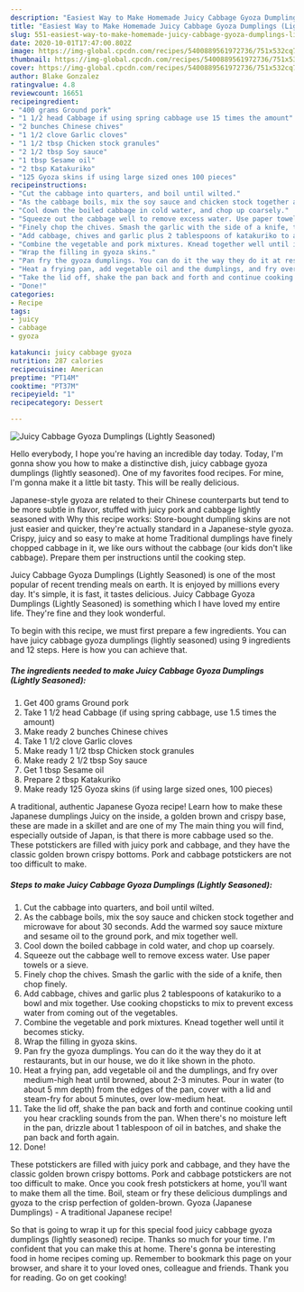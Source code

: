 ```yaml
---
description: "Easiest Way to Make Homemade Juicy Cabbage Gyoza Dumplings (Lightly Seasoned)"
title: "Easiest Way to Make Homemade Juicy Cabbage Gyoza Dumplings (Lightly Seasoned)"
slug: 551-easiest-way-to-make-homemade-juicy-cabbage-gyoza-dumplings-lightly-seasoned
date: 2020-10-01T17:47:00.802Z
image: https://img-global.cpcdn.com/recipes/5400889561972736/751x532cq70/juicy-cabbage-gyoza-dumplings-lightly-seasoned-recipe-main-photo.jpg
thumbnail: https://img-global.cpcdn.com/recipes/5400889561972736/751x532cq70/juicy-cabbage-gyoza-dumplings-lightly-seasoned-recipe-main-photo.jpg
cover: https://img-global.cpcdn.com/recipes/5400889561972736/751x532cq70/juicy-cabbage-gyoza-dumplings-lightly-seasoned-recipe-main-photo.jpg
author: Blake Gonzalez
ratingvalue: 4.8
reviewcount: 16651
recipeingredient:
- "400 grams Ground pork"
- "1 1/2 head Cabbage if using spring cabbage use 15 times the amount"
- "2 bunches Chinese chives"
- "1 1/2 clove Garlic cloves"
- "1 1/2 tbsp Chicken stock granules"
- "2 1/2 tbsp Soy sauce"
- "1 tbsp Sesame oil"
- "2 tbsp Katakuriko"
- "125 Gyoza skins if using large sized ones 100 pieces"
recipeinstructions:
- "Cut the cabbage into quarters, and boil until wilted."
- "As the cabbage boils, mix the soy sauce and chicken stock together and microwave for about 30 seconds. Add the warmed soy sauce mixture and sesame oil to the ground pork, and mix together well."
- "Cool down the boiled cabbage in cold water, and chop up coarsely."
- "Squeeze out the cabbage well to remove excess water. Use paper towels or a sieve."
- "Finely chop the chives. Smash the garlic with the side of a knife, then chop finely."
- "Add cabbage, chives and garlic plus 2 tablespoons of katakuriko to a bowl and mix together. Use cooking chopsticks to mix to prevent excess water from coming out of the vegetables."
- "Combine the vegetable and pork mixtures. Knead together well until it becomes sticky."
- "Wrap the filling in gyoza skins."
- "Pan fry the gyoza dumplings. You can do it the way they do it at restaurants, but in our house, we do it like shown in the photo."
- "Heat a frying pan, add vegetable oil and the dumplings, and fry over medium-high heat until browned, about 2-3 minutes.  Pour in water (to about 5 mm depth) from the edges of the pan, cover with a lid and steam-fry for about 5 minutes, over low-medium heat."
- "Take the lid off, shake the pan back and forth and continue cooking until you hear crackling sounds from the pan. When there&#39;s no moisture left in the pan, drizzle about 1 tablespoon of oil in batches, and shake the pan back and forth again."
- "Done!"
categories:
- Recipe
tags:
- juicy
- cabbage
- gyoza

katakunci: juicy cabbage gyoza 
nutrition: 287 calories
recipecuisine: American
preptime: "PT14M"
cooktime: "PT37M"
recipeyield: "1"
recipecategory: Dessert

---
```



![Juicy Cabbage Gyoza Dumplings (Lightly Seasoned)](https://img-global.cpcdn.com/recipes/5400889561972736/751x532cq70/juicy-cabbage-gyoza-dumplings-lightly-seasoned-recipe-main-photo.jpg)

Hello everybody, I hope you're having an incredible day today. Today, I'm gonna show you how to make a distinctive dish, juicy cabbage gyoza dumplings (lightly seasoned). One of my favorites food recipes. For mine, I'm gonna make it a little bit tasty. This will be really delicious.

Japanese-style gyoza are related to their Chinese counterparts but tend to be more subtle in flavor, stuffed with juicy pork and cabbage lightly seasoned with Why this recipe works: Store-bought dumpling skins are not just easier and quicker, they&#39;re actually standard in a Japanese-style gyoza. Crispy, juicy and so easy to make at home Traditional dumplings have finely chopped cabbage in it, we like ours without the cabbage (our kids don&#39;t like cabbage). Prepare them per instructions until the cooking step.

Juicy Cabbage Gyoza Dumplings (Lightly Seasoned) is one of the most popular of recent trending meals on earth. It is enjoyed by millions every day. It's simple, it is fast, it tastes delicious. Juicy Cabbage Gyoza Dumplings (Lightly Seasoned) is something which I have loved my entire life. They're fine and they look wonderful.


To begin with this recipe, we must first prepare a few ingredients. You can have juicy cabbage gyoza dumplings (lightly seasoned) using 9 ingredients and 12 steps. Here is how you can achieve that.

<!--inarticleads1-->

##### The ingredients needed to make Juicy Cabbage Gyoza Dumplings (Lightly Seasoned):

1. Get 400 grams Ground pork
1. Take 1 1/2 head Cabbage (if using spring cabbage, use 1.5 times the amount)
1. Make ready 2 bunches Chinese chives
1. Take 1 1/2 clove Garlic cloves
1. Make ready 1 1/2 tbsp Chicken stock granules
1. Make ready 2 1/2 tbsp Soy sauce
1. Get 1 tbsp Sesame oil
1. Prepare 2 tbsp Katakuriko
1. Make ready 125 Gyoza skins (if using large sized ones, 100 pieces)


A traditional, authentic Japanese Gyoza recipe! Learn how to make these Japanese dumplings Juicy on the inside, a golden brown and crispy base, these are made in a skillet and are one of my The main thing you will find, especially outside of Japan, is that there is more cabbage used so the. These potstickers are filled with juicy pork and cabbage, and they have the classic golden brown crispy bottoms. Pork and cabbage potstickers are not too difficult to make. 

<!--inarticleads2-->

##### Steps to make Juicy Cabbage Gyoza Dumplings (Lightly Seasoned):

1. Cut the cabbage into quarters, and boil until wilted.
1. As the cabbage boils, mix the soy sauce and chicken stock together and microwave for about 30 seconds. Add the warmed soy sauce mixture and sesame oil to the ground pork, and mix together well.
1. Cool down the boiled cabbage in cold water, and chop up coarsely.
1. Squeeze out the cabbage well to remove excess water. Use paper towels or a sieve.
1. Finely chop the chives. Smash the garlic with the side of a knife, then chop finely.
1. Add cabbage, chives and garlic plus 2 tablespoons of katakuriko to a bowl and mix together. Use cooking chopsticks to mix to prevent excess water from coming out of the vegetables.
1. Combine the vegetable and pork mixtures. Knead together well until it becomes sticky.
1. Wrap the filling in gyoza skins.
1. Pan fry the gyoza dumplings. You can do it the way they do it at restaurants, but in our house, we do it like shown in the photo.
1. Heat a frying pan, add vegetable oil and the dumplings, and fry over medium-high heat until browned, about 2-3 minutes.  Pour in water (to about 5 mm depth) from the edges of the pan, cover with a lid and steam-fry for about 5 minutes, over low-medium heat.
1. Take the lid off, shake the pan back and forth and continue cooking until you hear crackling sounds from the pan. When there&#39;s no moisture left in the pan, drizzle about 1 tablespoon of oil in batches, and shake the pan back and forth again.
1. Done!


These potstickers are filled with juicy pork and cabbage, and they have the classic golden brown crispy bottoms. Pork and cabbage potstickers are not too difficult to make. Once you cook fresh potstickers at home, you&#39;ll want to make them all the time. Boil, steam or fry these delicious dumplings and gyoza to the crisp perfection of golden-brown. Gyoza (Japanese Dumplings) - A traditional Japanese recipe! 

So that is going to wrap it up for this special food juicy cabbage gyoza dumplings (lightly seasoned) recipe. Thanks so much for your time. I'm confident that you can make this at home. There's gonna be interesting food in home recipes coming up. Remember to bookmark this page on your browser, and share it to your loved ones, colleague and friends. Thank you for reading. Go on get cooking!
